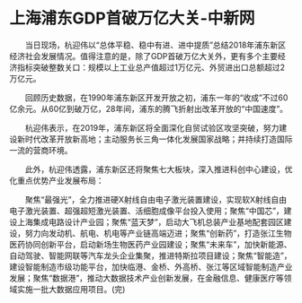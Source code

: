 # 上海浦东GDP首破万亿大关-中新网

　　当日现场，杭迎伟以“总体平稳、稳中有进、进中提质”总结2018年浦东新区经济社会发展情况。值得注意的是，除了GDP首破万亿大关外，更有多个主要经济指标突破整数关口：规模以上工业总产值超过1万亿元、外贸进出口总额超过2万亿元。

　　回顾历史数据，在1990年浦东新区开发开放之初，浦东一年的“收成”不过60亿余元。从60亿到破万亿，28年间，浦东的腾飞折射出改革开放的“中国速度”。

　　杭迎伟表示，在2019年，浦东新区将全面深化自贸试验区攻坚突破，努力建设新时代改革开放新高地；主动服务长三角一体化发展国家战略；并持续打造国际一流的营商环境。


　　此外，杭迎伟透露，浦东新区还将聚焦七大板块，深入推进科创中心建设，优化重点优势产业发展布局：

　　聚焦“最强光”，全力推进硬X射线自由电子激光装置建设，实现软X射线自由电子激光装置、超强超短激光装置、活细胞成像平台投入使用；聚焦“中国芯”，建设上海集成电路设计产业园；聚焦“蓝天梦”，启动大飞机总装产业基地配套园区建设，努力向发动机、航电、机电等产业链高端迈进；聚焦“创新药”，打造张江生物医药协同创新平台，启动新场生物医药产业园建设；聚焦“未来车”，加快新能源、自动驾驶、智能网联等汽车龙头企业集聚，推进特斯拉项目建设；聚焦“智能造”，建设智能制造市级功能平台，加快临港、金桥、外高桥、张江等区域智能制造产业发展；聚焦“数据港”，推动大数据技术产业创新发展，在金融信息、健康医疗等领域实施一批大数据应用项目。(完)
